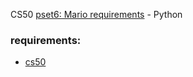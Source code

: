 CS50 [pset6: Mario requirements](https://cs50.harvard.edu/x/2021/psets/6/mario/more/) - Python


### requirements:
- [cs50](https://github.com/cs50/libcs50)

